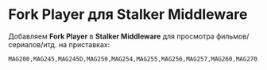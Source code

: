 # Fork Player для Stalker Middleware

Добавляем **Fork Player** в **Stalker Middleware** для просмотра фильмов/сериалов/итд. на приставках:
```shell
MAG200,MAG245,MAG245D,MAG250,MAG254,MAG255,MAG256,MAG257,MAG260,MAG270,MAG275,MAG351,MAG352,AuraHD,WR320
```
